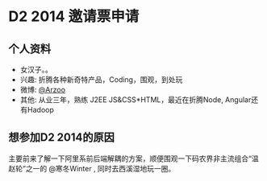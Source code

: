 # D2 2014 邀请票申请

## 个人资料
- 女汉子。。
- 兴趣: 折腾各种新奇特产品，Coding，围观，到处玩
- 微博: [@Arzoo](http://weibo.com/arzoo/)
- 其他: 从业三年，熟练 J2EE JS&CSS*HTML，最近在折腾Node, Angular还有Hadoop

## 想参加D2 2014的原因
主要前来了解一下阿里系前后端解耦的方案，顺便围观一下码农界非主流组合“温赵轮”之一的 @寒冬Winter , 同时去西溪湿地玩一圈。